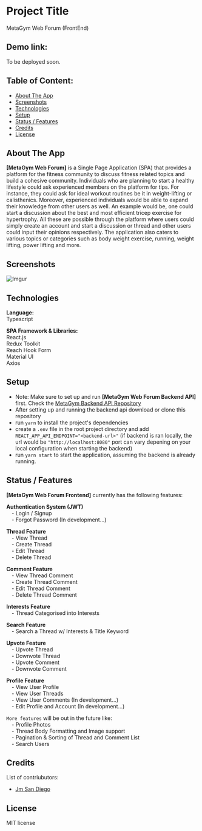 # Project Title

MetaGym Web Forum (FrontEnd)

## Demo link:

To be deployed soon.

## Table of Content:

- [About The App](#about-the-app)
- [Screenshots](#screenshots)
- [Technologies](#technologies)
- [Setup](#setup)
- [Status / Features](#status)
- [Credits](#credits)
- [License](#license)

## About The App

**[MetaGym Web Forum]** is a Single Page Application (SPA) that provides a platform for the fitness community to discuss fitness related topics and build a cohesive community. Individuals who are planning to start a healthy lifestyle could ask experienced members on the platform for tips. For instance, they could ask for ideal workout routines be it in weight-lifting or calisthenics. Moreover, experienced individuals would be able to expand their knowledge from other users as well. An example would be, one could start a discussion about the best and most efficient tricep exercise for hypertrophy. All these are possible through the platform where users could simply create an account and start a discussion or thread and other users could input their opinions respectively. The application also caters to various topics or categories such as body weight exercise, running, weight lifting, power lifting and more.

## Screenshots

![Imgur]([https://imgur.com/MdIl2i3](https://i.imgur.com/MdIl2i3.png))

## Technologies

**Language:**\
Typescript

**SPA Framework & Libraries:**\
React.js\
Redux Toolkit\
Reach Hook Form\
Material UI\
Axios

## Setup

- Note: Make sure to set up and run **[MetaGym Web Forum Backend API]** first. Check the [MetaGym Backend API Repository](https://github.com/jmsandiegoo/metagym_web_forum_backend)
- After setting up and running the backend api download or clone this repository
- run `yarn` to install the project's dependencies
- create a `.env` file in the root project directory and add `REACT_APP_API_ENDPOINT="<backend-url>"` (if backend is ran locally, the url would be `"http://localhost:8080"` port can vary depening on your local configuration when starting the backend)
- run `yarn start` to start the application, assuming the backend is already running.

## Status / Features

**[MetaGym Web Forum Frontend]** currently has the following features:

**Authentication System (JWT)**\
&emsp;- Login / Signup\
&emsp;- Forgot Password (In development...)

**Thread Feature**\
&emsp;- View Thread\
&emsp;- Create Thread\
&emsp;- Edit Thread\
&emsp;- Delete Thread

**Comment Feature**\
&emsp;- View Thread Comment\
&emsp;- Create Thread Comment\
&emsp;- Edit Thread Comment\
&emsp;- Delete Thread Comment

**Interests Feature**\
&emsp;- Thread Categorised into Interests

**Search Feature**\
&emsp;- Search a Thread w/ Interests & Title Keyword

**Upvote Feature**\
&emsp;- Upvote Thread\
&emsp;- Downvote Thread\
&emsp;- Upvote Comment\
&emsp;- Downvote Comment

**Profile Feature**\
&emsp;- View User Profile\
&emsp;- View User Threads\
&emsp;- View User Comments (In development...)\
&emsp;- Edit Profile and Account (In development...)

`More features` will be out in the future like:\
&emsp;- Profile Photos\
&emsp;- Thread Body Formatting and Image support\
&emsp;- Pagination & Sorting of Thread and Comment List\
&emsp;- Search Users

## Credits

List of contriubutors:

- [Jm San Diego](https://github.com/jmsandiegoo)

## License

MIT license
